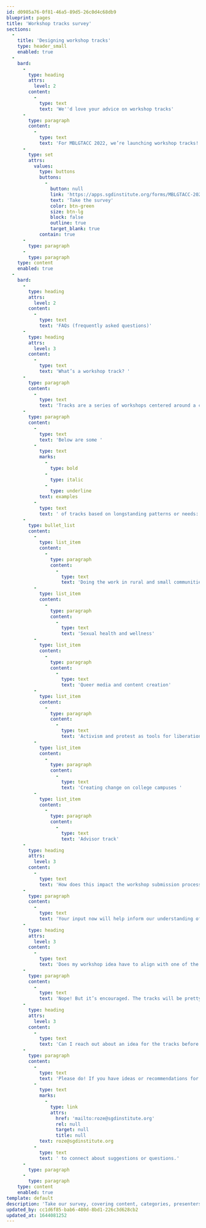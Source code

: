 ```yaml
---
id: d0985a76-0f81-46a5-89d5-26c0d4c68db9
blueprint: pages
title: 'Workshop tracks survey'
sections:
  -
    title: 'Designing workshop tracks'
    type: header_small
    enabled: true
  -
    bard:
      -
        type: heading
        attrs:
          level: 2
        content:
          -
            type: text
            text: 'We''d love your advice on workshop tracks'
      -
        type: paragraph
        content:
          -
            type: text
            text: 'For MBLGTACC 2022, we’re launching workshop tracks! And we want YOU to help us design them. Take our survey, covering content, categories, presenters, and more.  '
      -
        type: set
        attrs:
          values:
            type: buttons
            buttons:
              -
                button: null
                link: 'https://apps.sgdinstitute.org/forms/MBLGTACC-2022-Workshop-Track-Feedback'
                text: 'Take the survey'
                color: btn-green
                size: btn-lg
                block: false
                outline: true
                target_blank: true
            contain: true
      -
        type: paragraph
      -
        type: paragraph
    type: content
    enabled: true
  -
    bard:
      -
        type: heading
        attrs:
          level: 2
        content:
          -
            type: text
            text: 'FAQs (frequently asked questions)'
      -
        type: heading
        attrs:
          level: 3
        content:
          -
            type: text
            text: 'What’s a workshop track? '
      -
        type: paragraph
        content:
          -
            type: text
            text: 'Tracks are a series of workshops centered around a common theme or topic. Tracks help shape the workshop content and aid attendees in choosing which workshops to attend based on their interests, area of focus or future plans. Think of tracks like seasons of a TV show or podcast, there is a basic premise tying everything together but each episode covers something different or builds off of what happened in a previous episode.'
      -
        type: paragraph
        content:
          -
            type: text
            text: 'Below are some '
          -
            type: text
            marks:
              -
                type: bold
              -
                type: italic
              -
                type: underline
            text: examples
          -
            type: text
            text: ' of tracks based on longstanding patterns or needs:'
      -
        type: bullet_list
        content:
          -
            type: list_item
            content:
              -
                type: paragraph
                content:
                  -
                    type: text
                    text: 'Doing the work in rural and small communities'
          -
            type: list_item
            content:
              -
                type: paragraph
                content:
                  -
                    type: text
                    text: 'Sexual health and wellness'
          -
            type: list_item
            content:
              -
                type: paragraph
                content:
                  -
                    type: text
                    text: 'Queer media and content creation'
          -
            type: list_item
            content:
              -
                type: paragraph
                content:
                  -
                    type: text
                    text: 'Activism and protest as tools for liberation'
          -
            type: list_item
            content:
              -
                type: paragraph
                content:
                  -
                    type: text
                    text: 'Creating change on college campuses '
          -
            type: list_item
            content:
              -
                type: paragraph
                content:
                  -
                    type: text
                    text: 'Advisor track'
      -
        type: heading
        attrs:
          level: 3
        content:
          -
            type: text
            text: 'How does this impact the workshop submission process? '
      -
        type: paragraph
        content:
          -
            type: text
            text: 'Your input now will help inform our understanding of the broad interests of MBLGTACC attendees. We will be calling for workshop proposals later in the spring. In that workshop submission form, presenters will be asked if their session should be considered for inclusion in any of the tracks.'
      -
        type: heading
        attrs:
          level: 3
        content:
          -
            type: text
            text: 'Does my workshop idea have to align with one of the tracks? '
      -
        type: paragraph
        content:
          -
            type: text
            text: 'Nope! But it’s encouraged. The tracks will be pretty broad and expansive, so there’s likely at least one track your workshop could fall under. But it’s not required that you shape your workshop to match a track. '
      -
        type: heading
        attrs:
          level: 3
        content:
          -
            type: text
            text: 'Can I reach out about an idea for the tracks before the workshop submissions opens? '
      -
        type: paragraph
        content:
          -
            type: text
            text: 'Please do! If you have ideas or recommendations for content or presentations that should be included in a proposed or announced track, we’d love to hear about them! Contact R.B. Brooks (they/them), director of programs, at '
          -
            type: text
            marks:
              -
                type: link
                attrs:
                  href: 'mailto:roze@sgdinstitute.org'
                  rel: null
                  target: null
                  title: null
            text: roze@sgdinstitute.org
          -
            type: text
            text: ' to connect about suggestions or questions.'
      -
        type: paragraph
      -
        type: paragraph
    type: content
    enabled: true
template: default
description: 'Take our survey, covering content, categories, presenters, and more, and inform workshop tracks for the 30th annual Midwest Bisexual Lesbian Gay Transgender Asexual College Conference'
updated_by: cc1d6f85-bab6-480d-8bd1-226c3d628cb2
updated_at: 1644081252
---
```

